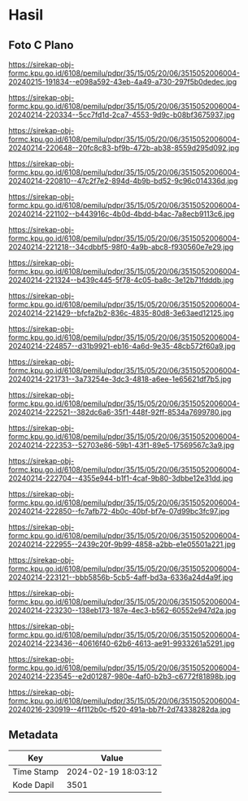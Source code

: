# Hasil

## Foto C Plano

https://sirekap-obj-formc.kpu.go.id/6108/pemilu/pdpr/35/15/05/20/06/3515052006004-20240215-191834--e098a592-43eb-4a49-a730-297f5b0dedec.jpg

https://sirekap-obj-formc.kpu.go.id/6108/pemilu/pdpr/35/15/05/20/06/3515052006004-20240214-220334--5cc7fd1d-2ca7-4553-9d9c-b08bf3675937.jpg

https://sirekap-obj-formc.kpu.go.id/6108/pemilu/pdpr/35/15/05/20/06/3515052006004-20240214-220648--20fc8c83-bf9b-472b-ab38-8559d295d092.jpg

https://sirekap-obj-formc.kpu.go.id/6108/pemilu/pdpr/35/15/05/20/06/3515052006004-20240214-220810--47c2f7e2-894d-4b9b-bd52-9c96c014336d.jpg

https://sirekap-obj-formc.kpu.go.id/6108/pemilu/pdpr/35/15/05/20/06/3515052006004-20240214-221102--b443916c-4b0d-4bdd-b4ac-7a8ecb9113c6.jpg

https://sirekap-obj-formc.kpu.go.id/6108/pemilu/pdpr/35/15/05/20/06/3515052006004-20240214-221218--34cdbbf5-98f0-4a9b-abc8-f930560e7e29.jpg

https://sirekap-obj-formc.kpu.go.id/6108/pemilu/pdpr/35/15/05/20/06/3515052006004-20240214-221324--b439c445-5f78-4c05-ba8c-3e12b71fdddb.jpg

https://sirekap-obj-formc.kpu.go.id/6108/pemilu/pdpr/35/15/05/20/06/3515052006004-20240214-221429--bfcfa2b2-836c-4835-80d8-3e63aed12125.jpg

https://sirekap-obj-formc.kpu.go.id/6108/pemilu/pdpr/35/15/05/20/06/3515052006004-20240214-224857--d31b9921-eb16-4a6d-9e35-48cb572f60a9.jpg

https://sirekap-obj-formc.kpu.go.id/6108/pemilu/pdpr/35/15/05/20/06/3515052006004-20240214-221731--3a73254e-3dc3-4818-a6ee-1e65621df7b5.jpg

https://sirekap-obj-formc.kpu.go.id/6108/pemilu/pdpr/35/15/05/20/06/3515052006004-20240214-222521--382dc6a6-35f1-448f-92ff-8534a7699780.jpg

https://sirekap-obj-formc.kpu.go.id/6108/pemilu/pdpr/35/15/05/20/06/3515052006004-20240214-222353--52703e86-59b1-43f1-89e5-17569567c3a9.jpg

https://sirekap-obj-formc.kpu.go.id/6108/pemilu/pdpr/35/15/05/20/06/3515052006004-20240214-222704--4355e944-b1f1-4caf-9b80-3dbbe12e31dd.jpg

https://sirekap-obj-formc.kpu.go.id/6108/pemilu/pdpr/35/15/05/20/06/3515052006004-20240214-222850--fc7afb72-4b0c-40bf-bf7e-07d99bc3fc97.jpg

https://sirekap-obj-formc.kpu.go.id/6108/pemilu/pdpr/35/15/05/20/06/3515052006004-20240214-222955--2439c20f-9b99-4858-a2bb-e1e05501a221.jpg

https://sirekap-obj-formc.kpu.go.id/6108/pemilu/pdpr/35/15/05/20/06/3515052006004-20240214-223121--bbb5856b-5cb5-4aff-bd3a-6336a24d4a9f.jpg

https://sirekap-obj-formc.kpu.go.id/6108/pemilu/pdpr/35/15/05/20/06/3515052006004-20240214-223230--138eb173-187e-4ec3-b562-60552e947d2a.jpg

https://sirekap-obj-formc.kpu.go.id/6108/pemilu/pdpr/35/15/05/20/06/3515052006004-20240214-223436--40616f40-62b6-4613-ae91-9933261a5291.jpg

https://sirekap-obj-formc.kpu.go.id/6108/pemilu/pdpr/35/15/05/20/06/3515052006004-20240214-223545--e2d01287-980e-4af0-b2b3-c6772f81898b.jpg

https://sirekap-obj-formc.kpu.go.id/6108/pemilu/pdpr/35/15/05/20/06/3515052006004-20240216-230919--4f112b0c-f520-491a-bb7f-2d74338282da.jpg


## Metadata

| Key        | Value               |
| ---------- | ------------------- |
| Time Stamp | 2024-02-19 18:03:12 |
| Kode Dapil | 3501                |



